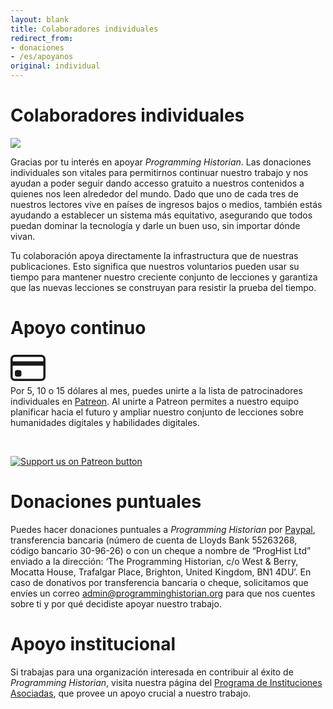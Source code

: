 ```yaml
---
layout: blank
title: Colaboradores individuales
redirect_from:
- donaciones
- /es/apoyanos
original: individual
---
```


# Colaboradores individuales

<img src="{{site.baseurl}}/images/supporters-individual.png" class="garnish rounded float-left" />

Gracias por tu interés en apoyar *Programming Historian*. Las donaciones individuales son vitales para permitirnos continuar nuestro trabajo y nos ayudan a poder seguir dando accesso gratuito a nuestros contenidos a quienes nos leen alrededor del mundo. Dado que uno de cada tres de nuestros lectores vive en países de ingresos bajos o medios, también estás ayudando a establecer un sistema más equitativo, asegurando que todos puedan dominar la tecnología y darle un buen uso, sin importar dónde vivan.

Tu colaboración apoya directamente la infrastructura que de nuestras publicaciones. Esto significa que nuestros voluntarios pueden usar su tiempo para mantener nuestro creciente conjunto de lecciones y garantiza que las nuevas lecciones se construyan para resistir la prueba del tiempo.

# Apoyo continuo

<div class="alert alert-info">
<div class="float-left">
	<svg width="4em" height="4em" viewBox="0 0 16 16" class="bi bi-credit-card" fill="currentColor" xmlns="http://www.w3.org/2000/svg">
  <path fill-rule="evenodd" d="M0 4a2 2 0 0 1 2-2h12a2 2 0 0 1 2 2v8a2 2 0 0 1-2 2H2a2 2 0 0 1-2-2V4zm2-1a1 1 0 0 0-1 1v1h14V4a1 1 0 0 0-1-1H2zm13 4H1v5a1 1 0 0 0 1 1h12a1 1 0 0 0 1-1V7z"/>
  <path d="M2 10a1 1 0 0 1 1-1h1a1 1 0 0 1 1 1v1a1 1 0 0 1-1 1H3a1 1 0 0 1-1-1v-1z"/>
</svg>
</div>
Por 5, 10 o 15 dólares al mes, puedes unirte a la lista de patrocinadores individuales en <a href="https://www.patreon.com/join/theprogramminghistorian">Patreon</a>. Al unirte a Patreon permites a nuestro equipo planificar hacia el futuro y ampliar nuestro conjunto de lecciones sobre humanidades digitales y habilidades digitales.
<p>&nbsp;</p>
<p><a href="https://www.patreon.com/theprogramminghistorian"><img src="{{site.baseurl}}/images/patreonbutton.png" alt="Support us on Patreon button" class="mx-auto d-block" /></a></p>
	
</div>

# Donaciones puntuales

Puedes hacer donaciones puntuales a *Programming Historian* por [Paypal](https://www.paypal.com/cgi-bin/webscr?cmd=_s-xclick&hosted_button_id=7BGHUZRVS4LYL&source=url), transferencia bancaria (número de cuenta de Lloyds Bank 55263268, código bancario 30-96-26) o con un cheque a nombre de “ProgHist Ltd” enviado a la dirección: ‘The Programming Historian, c/o West & Berry, Mocatta House, Trafalgar Place, Brighton, United Kingdom, BN1 4DU’. En caso de donativos por transferencia bancaria o cheque, solicitamos que envíes un correo <a href="mailto:admin@programminghistorian.org">admin@programminghistorian.org</a> para que nos cuentes sobre ti y por qué decidiste apoyar nuestro trabajo.

# Apoyo institucional

Si trabajas para una organización interesada en contribuir al éxito de *Programming Historian*, visita nuestra página del [Programa de Instituciones Asociadas](pia), que provee un apoyo crucial a nuestro trabajo. 
